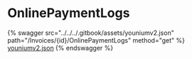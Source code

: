 # OnlinePaymentLogs

{% swagger src="../../../.gitbook/assets/youniumv2.json" path="/Invoices/{id}/OnlinePaymentLogs" method="get" %}
[youniumv2.json](../../../.gitbook/assets/youniumv2.json)
{% endswagger %}
